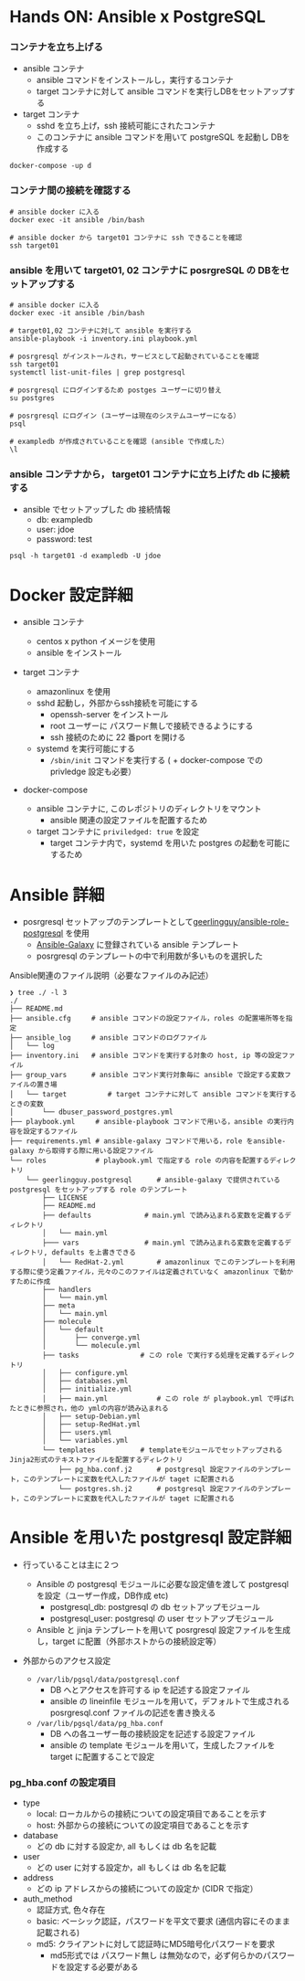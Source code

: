
# Hands ON: Ansible x PostgreSQL

###  コンテナを立ち上げる
- ansible コンテナ
    - ansible コマンドをインストールし，実行するコンテナ
    - target コンテナに対して ansible コマンドを実行しDBをセットアップする
- target コンテナ
    - sshd を立ち上げ，ssh 接続可能にされたコンテナ
    - このコンテナに ansible コマンドを用いて postgreSQL を起動し DBを作成する

```
docker-compose -up d
```


### コンテナ間の接続を確認する

```
# ansible docker に入る
docker exec -it ansible /bin/bash

# ansible docker から target01 コンテナに ssh できることを確認
ssh target01

```

### ansible を用いて target01, 02 コンテナに posrgreSQL の DBをセットアップする

```
# ansible docker に入る
docker exec -it ansible /bin/bash

# target01,02 コンテナに対して ansible を実行する
ansible-playbook -i inventory.ini playbook.yml

# posrgresql がインストールされ，サービスとして起動されていることを確認
ssh target01
systemctl list-unit-files | grep postgresql

# posrgresql にログインするため postges ユーザーに切り替え
su postgres

# posrgresql にログイン (ユーザーは現在のシステムユーザーになる）
psql

# exampledb が作成されていることを確認 (ansible で作成した）
\l
```

### ansible コンテナから， target01 コンテナに立ち上げた db に接続する
- ansible でセットアップした db 接続情報
    - db: exampledb
    - user: jdoe
    - password: test

```
psql -h target01 -d exampledb -U jdoe
```


# Docker 設定詳細

- ansible コンテナ
    - centos x python イメージを使用
    - ansible をインストール

- target コンテナ
    - amazonlinux を使用
    - sshd 起動し，外部からssh接続を可能にする
        - openssh-server をインストール
        - root ユーザーに パスワード無しで接続できるようにする
        - ssh 接続のために 22 番port を開ける
    - systemd を実行可能にする
        - `/sbin/init` コマンドを実行する ( + docker-compose での privledge 設定も必要）

- docker-compose
    - ansible コンテナに, このレポジトリのディレクトリをマウント
        - ansible 関連の設定ファイルを配置するため
    - target コンテナに `priviledged: true` を設定
        - target コンテナ内で，systemd を用いた postgres の起動を可能にするため

# Ansible 詳細

- posrgresql セットアップのテンプレートとして[geerlingguy/ansible-role-postgresql](https://github.com/geerlingguy/ansible-role-postgresql) を使用
    - [Ansible-Galaxy](https://galaxy.ansible.com/) に登録されている ansible テンプレート
    - posrgresql のテンプレートの中で利用数が多いものを選択した

Ansible関連のファイル説明（必要なファイルのみ記述）

```
❯ tree ./ -l 3
./
├── README.md
├── ansible.cfg     # ansible コマンドの設定ファイル，roles の配置場所等を指定
├── ansible_log     # ansible コマンドのログファイル
│   └── log
├── inventory.ini   # ansible コマンドを実行する対象の host, ip 等の設定ファイル
├── group_vars      # ansible コマンド実行対象毎に ansible で設定する変数ファイルの置き場
│   └── target          # target コンテナに対して ansible コマンドを実行するときの変数
│       └── dbuser_password_postgres.yml
├── playbook.yml     # ansible-playbook コマンドで用いる，ansible の実行内容を設定するファイル
├── requirements.yml # ansible-galaxy コマンドで用いる，role をansible-galaxy から取得する際に用いる設定ファイル
└── roles            # playbook.yml で指定する role の内容を配置するディレクトリ
    └── geerlingguy.postgresql      # ansible-galaxy で提供されている postgresql をセットアップする role のテンプレート
        ├── LICENSE
        ├── README.md
        ├── defaults             # main.yml で読み込まれる変数を定義するディレクトリ
        │   └── main.yml
        ├─── vars                # main.yml で読み込まれる変数を定義するディレクトリ, defaults を上書きできる
        │   └── RedHat-2.yml        # amazonlinux でこのテンプレートを利用する際に使う定義ファイル，元々のこのファイルは定義されていなく amazonlinux で動かすために作成
        ├── handlers
        │   └── main.yml
        ├── meta
        │   └── main.yml
        ├── molecule
        │   └── default
        │       ├── converge.yml
        │       └── molecule.yml
        ├── tasks               # この role で実行する処理を定義するディレクトリ
        │   ├── configure.yml
        │   ├── databases.yml
        │   ├── initialize.yml
        │   ├── main.yml            # この role が playbook.yml で呼ばれたときに参照され，他の ymlの内容が読み込まれる
        │   ├── setup-Debian.yml
        │   ├── setup-RedHat.yml
        │   ├── users.yml
        │   └── variables.yml
        └── templates           # templateモジュールでセットアップされるJinja2形式のテキストファイルを配置するディレクトリ
            ├── pg_hba.conf.j2      # postgresql 設定ファイルのテンプレート，このテンプレートに変数を代入したファイルが taget に配置される
            └── postgres.sh.j2      # postgresql 設定ファイルのテンプレート，このテンプレートに変数を代入したファイルが taget に配置される  
```

# Ansible を用いた postgresql 設定詳細

- 行っていることは主に２つ
    - Ansible の postgresql モジュールに必要な設定値を渡して postgresql を設定（ユーザー作成，DB作成 etc)
        - postgresql_db: postgresql の db セットアップモジュール
        - postgresql_user: postgresql の user セットアップモジュール
    - Ansible と jinja テンプレートを用いて posrgresql 設定ファイルを生成し，target に配置（外部ホストからの接続設定等）

- 外部からのアクセス設定
    - `/var/lib/pgsql/data/postgresql.conf`
        - DB へとアクセスを許可する ip を記述する設定ファイル
        - ansible の lineinfile モジュールを用いて，デフォルトで生成される posrgresql.conf ファイルの記述を書き換える
    - `/var/lib/pgsql/data/pg_hba.conf`
        - DB への各ユーザー毎の接続設定を記述する設定ファイル
        - ansible の template モジュールを用いて，生成したファイルを target に配置することで設定

### pg_hba.conf の設定項目
- type
    - local: ローカルからの接続についての設定項目であることを示す
    - host: 外部からの接続についての設定項目であることを示す
- database
    - どの db に対する設定か, all もしくは db 名を記載
- user
    - どの user に対する設定か，all もしくは db 名を記載
- address
    - どの ip アドレスからの接続についての設定か (CIDR で指定）
- auth_method
    - 認証方式, 色々存在
    - basic: ベーシック認証，パスワードを平文で要求 (通信内容にそのまま記載される)
    - md5: クライアントに対して認証時にMD5暗号化パスワードを要求
        - md5形式では パスワード無し は無効なので，必ず何らかのパスワードを設定する必要がある




